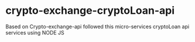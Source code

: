 # crypto-exchange-cryptoLoan-api
Based on Crypto-exchange-api followed this micro-services cryptoLoan api services using NODE JS
